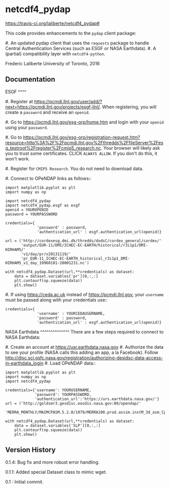 netcdf4_pydap
=============
https://travis-ci.org/laliberte/netcdf4_pydap#

This code provides enhancements to the `pydap` client package:

#. An updated pydap client that uses the `requests` package to handle Central Authentication Services (such as ESGF or NASA Earthdata).
#. A (partial) compatibility layer with `netcdf4-python`.

Frederic Laliberte
University of Toronto, 2016

Documentation
-------------

ESGF
^^^^

#. Register at https://pcmdi.llnl.gov/user/add/?next=https://pcmdi.llnl.gov/projects/esgf-llnl/.
   When registering, you will create a `password` and receive an `openid`.

#. Go to https://pcmdi.llnl.gov/esg-orp/home.htm and login with your `openid` using your `password`.

#. Go to https://pcmdi.llnl.gov/esg-orp/registration-request.htm?resource=http%3A%2F%2Fpcmdi.llnl.gov%2Fthredds%2FfileServer%2Fesg_testroot%2Fregister%2Fcmip5_research.nc.
   Your browser will likely ask you to trust some certificates. CLICK `ALWAYS ALLOW`. If you don't do this, it won't work.

#. Register for `CMIP5 Research`. You do not need to download data.

#. Connect to OPeNDAP links as follows::

    import matplotlib.pyplot as plt
    import numpy as np

    import netcdf4_pydap 
    import netcdf4_pydap.esgf as esgf
    openid = YOUROPENID
    password = YOURPASSWORD

    credentials={
                  'password' : password,
                  'authentication_url' : esgf.authentication_url(openid)}

    url = ('http://cordexesg.dmi.dk/thredds/dodsC/cordex_general/cordex/' 
           'output/EUR-11/DMI/ICHEC-EC-EARTH/historical/r3i1p1/DMI-HIRHAM5/'
           'v1/day/pr/v20131119/'
           'pr_EUR-11_ICHEC-EC-EARTH_historical_r3i1p1_DMI-HIRHAM5_v1_day_19960101-20001231.nc')

    with netcdf4_pydap.Dataset(url,**credentials) as dataset:
        data = dataset.variables['pr'][0,:,:]
        plt.contourf(np.squeeze(data))
        plt.show()

#. If using https://ceda.ac.uk instead of https://pcmdi.llnl.gov, your `username` must be passed along with your credentials use::

    credentials={
                  'username' : YOURCEDAUSERNAME,
                  'password' : password,
                  'authentication_url' : esgf.authentication_url(openid)}


NASA Earthdata
^^^^^^^^^^^^^^
There are a few steps required to connect to NASA Earthdata:

#. Create an account at https://usr.earthdata.nasa.gov
#. Authorize the data to see your profile (NASA calls this adding an app, a la Facebook).
   Follow http://disc.sci.gsfc.nasa.gov/registration/authorizing-desidsc-data-access-in-earthdata_login
#. Load OPeNDAP data::

    import matplotlib.pyplot as plt
    import numpy as np
    import netcdf4_pydap

    credentials={'username': YOURUSERNAME,
                 'password': YOURPASSWORD,
                 'authentication_url':'https://urs.earthdata.nasa.gov/'}
    url = ('http://goldsmr3.gesdisc.eosdis.nasa.gov:80/opendap/'
           'MERRA_MONTHLY/MAIMCPASM.5.2.0/1979/MERRA100.prod.assim.instM_3d_asm_Cp.197901.hdf')

    with netcdf4_pydap.Dataset(url,**credentials) as dataset:
        data = dataset.variables['SLP'][0,:,:]
        plt.contourf(np.squeeze(data))
        plt.show()


Version History
---------------

0.1.4:  Bug fix and more robust error handling.

0.1.1:  Added special Dataset class to mimic wget.

0.1 :   Initial commit.
